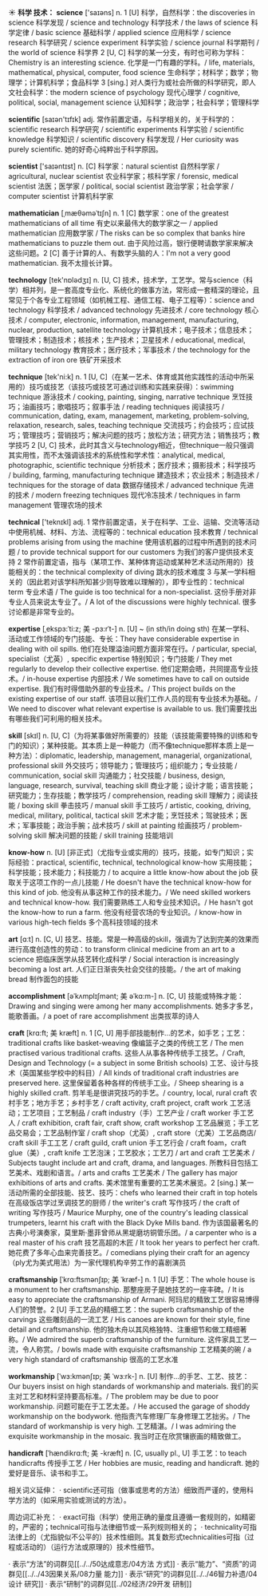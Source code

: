 ☀ <span class="category">**科学 技术：**</span>
<span class="vocabulary">**science**</span> ['saɪəns] 
<span class="definition">n. 1 [U] 科学，自然科学：</span>the discoveries in science 科学发现 / science and technology 科学技术 / the laws of science 科学定律 / basic science 基础科学 / applied science 应用科学 / science research 科学研究 / science experiment 科学实验 / science journal 科学期刊 / the world of science 科学界 <span class="definition">2 [U, C] 科学的某一分支，有时也可称为学科：</span>Chemistry is an interesting science. 化学是一门有趣的学科。/ life, materials, mathematical, physical, computer, food science 生命科学；材料学；数学；物理学；计算机科学；食品科学 <span class="definition">3 [sing.] 对人类行为或社会所做的科学研究，即人文社会科学：</span>the modern science of psychology 现代心理学 / cognitive, political, social, management science 认知科学；政治学；社会科学；管理科学

<span class="vocabulary">**scientific**</span> [saɪən'tɪfɪk] 
<span class="definition">adj. 常作前置定语，与科学相关的，关于科学的：</span>scientific research 科学研究 / scientific experiments 科学实验 / scientific knowledge 科学知识 / scientific discovery 科学发现 / Her curiosity was purely scientific. 她的好奇心纯粹出于科学原因。

<span class="vocabulary">**scientist**</span> ['saɪəntɪst] 
<span class="definition">n. [C] 科学家：</span>natural scientist 自然科学家 / agricultural, nuclear scientist 农业科学家；核科学家 / forensic, medical scientist 法医；医学家 / political, social scientist 政治学家；社会学家 / computer scientist 计算机科学家
           
<span class="vocabulary">**mathematician**</span> [ˌmæθəməˈtɪʃn]
<span class="definition">n. 1 [C] 数学家：</span>one of the greatest mathematicians of all time 有史以来最伟大的数学家之一 / applied mathematician 应用数学家 / The risks can be so complex that banks hire mathematicians to puzzle them out. 由于风险过高，银行便聘请数学家来解决这些问题。<span class="definition">2 [C] 善于计算的人、有数学头脑的人：</span>I'm not a very good mathematician. 我不太擅长计算。

<span class="vocabulary">**technology**</span> [tek'nɒlədӡɪ] 
<span class="definition">n. [U, C] 技术，技术学，工艺学。常与science（科学）相并列，是一套高度专业化、系统化的做事方法，常形成一套精深的理论，且常见于个各专业工程领域（如机械工程、通信工程、电子工程等）：</span>science and technology 科学技术 / advanced technology 先进技术 / core technology 核心技术 / computer, electronic, information, management, manufacturing, nuclear, production, satellite technology 计算机技术；电子技术；信息技术；管理技术；制造技术；核技术；生产技术；卫星技术 / educational, medical, military technology 教育技术；医疗技术；军事技术 / the technology for the extraction of iron ore 铁矿开采技术

<span class="vocabulary">**technique**</span> [tek'ni:k] 
<span class="definition">n. 1 [U, C]（在某一艺术、体育或其他实践性的活动中所采用的）技巧或技艺（该技巧或技艺可通过训练和实践来获得）：</span>swimming technique 游泳技术 / cooking, painting, singing, narrative technique 烹饪技巧；油画技巧；歌唱技巧；叙事手法 / reading techniques 阅读技巧 / communication, dating, exam, management, marketing, problem-solving, relaxation, research, sales, teaching technique 交流技巧；约会技巧；应试技巧；管理技巧；营销技巧；解决问题的技巧；放松方法；研究方法；销售技巧；教学技巧 <span class="definition">2 [U, C] 技术，此时其含义与technology相近，但technique一般只强调其实用性，而不太强调该技术的系统性和学术性：</span>analytical, medical, photographic, scientific technique 分析技术；医疗技术；摄影技术；科学技巧 / building, farming, manufacturing technique 建造技术；农业技术；制造技术 / techniques for the storage of data 数据存储技术 / advanced technique 先进的技术 / modern freezing techniques 现代冷冻技术 / techniques in farm management 管理农场的技术

<span class="vocabulary">**technical**</span> ['teknɪkl] 
<span class="definition">adj. 1 常作前置定语，关于在科学、工业、运输、交流等活动中使用机械、材料、方法、流程等的：</span>technical education 技术教育 / technical problems arising from using the machine 使用该机器的过程中所遇到的技术问题 / to provide technical support for our customers 为我们的客户提供技术支持 <span class="definition">2 常作前置定语，指与（某项工作、某种体育运动或某种艺术活动所用的）技能相关的：</span>the technical complexity of diving 跳水的技术难度 <span class="definition">3 与某一学科相关的（因此若对该学科所知甚少则导致难以理解的），即专业性的：</span>technical term 专业术语 / The guide is too technical for a non-specialist. 这份手册对非专业人员来说太专业了。/ A lot of the discussions were highly technical. 很多讨论都是非常专业的。
           
<span class="vocabulary">**expertise**</span> [ˌekspɜ:ˈti:z; 美 -pɜ:rˈt-]
<span class="definition">n. [U] ~ (in sth/in doing sth) 在某一学科、活动或工作领域的专门技能、专长：</span>They have considerable expertise in dealing with oil spills. 他们在处理溢油问题方面非常在行。/ particular, special, specialist（尤英）, specific expertise 特别知识；专门技能 / They met regularly to develop their collective expertise. 他们定期会晤，共同提高专业技术。/ in-house expertise 内部技术 / We sometimes have to call on outside expertise. 我们有时得借助外部的专业技术。/ This project builds on the existing expertise of our staff. 该项目以我们工作人员的现有专业技术为基础。/ We need to discover what relevant expertise is available to us. 我们需要找出有哪些我们可利用的相关技术。

<span class="vocabulary">**skill**</span> [skɪl] 
<span class="definition">n. [U, C]（为将某事做好所需要的）技能（该技能需要特殊的训练和专门的知识）；某种技能。其本质上是一种能力（而不像technique那样本质上是一种方法）：</span>diplomatic, leadership, management, managerial, organizational, professional skill 外交技巧；领导能力；管理技巧；组织能力；专业技能 / communication, social skill 沟通能力；社交技能 / business, design, language, research, survival, teaching skill 商业才能；设计才能；语言技能；研究能力；生存技能；教学技巧 / comprehension, reading skill 理解力；阅读技能 / boxing skill 拳击技巧 / manual skill 手工技巧 / artistic, cooking, driving, medical, military, political, tactical skill 艺术才能；烹饪技术；驾驶技术；医术；军事技能；政治手腕；战术技巧 / skill at painting 绘画技巧 / problem-solving skill 解决问题的技能 / skill training 技能培训
           
<span class="vocabulary">**know-how**</span>
<span class="definition">n. [U] [非正式]（尤指专业或实用的）技巧，技能，如专门知识；实际经验：</span>practical, scientific, technical, technological know-how 实用技能；科学技能；技术能力；科技能力 / to acquire a little know-how about the job 获取关于这项工作的一点儿技能 / He doesn't have the technical know-how for this kind of job. 他没有从事这种工作的技术能力。/ We need skilled workers and technical know-how. 我们需要熟练工人和专业技术知识。/ He hasn't got the know-how to run a farm. 他没有经营农场的专业知识。/ know-how in various high-tech fields 多个高科技领域的技术

<span class="vocabulary">**art**</span> [ɑːt] 
<span class="definition">n. [C, U] 技艺、技能。常是一种高级的skill，强调为了达到完美的效果而进行高度创造性的劳动：</span>to transform clinical medicine from an art to a science 把临床医学从技艺转化成科学 / Social interaction is increasingly becoming a lost art. 人们正日渐丧失社会交往的技能。/ the art of making bread 制作面包的技能
           
<span class="vocabulary">**accomplishment**</span> [əˈkʌmplɪʃmənt; 美 əˈkɑ:m-]
<span class="definition">n. [C, U] 技能或特殊才能：</span>Drawing and singing were among her many accomplishments. 她多才多艺，能歌善画。/ a poet of rare accomplishment 出类拔萃的诗人
           
<span class="vocabulary">**craft**</span> [krɑ:ft; 美 kræft]
<span class="definition">n. 1 [C, U] 用手部技能制作…的艺术，如手艺；工艺：</span>traditional crafts like basket-weaving 像编篮子之类的传统工艺 / The men practised various traditional crafts. 这些人从事各种传统手工技艺。/ Craft, Design and Technology (= a subject in some British schools) 工艺、设计与技术（英国某些学校中的科目）/ All kinds of traditional craft industries are preserved here. 这里保留着各种各样的传统手工业。/ Sheep shearing is a highly skilled craft. 剪羊毛是很讲究技巧的手艺。/ country, local, rural craft 农村手艺；地方手艺；乡村手艺 / craft activity, craft project, craft work 工艺活动；工艺项目；工艺制品 / craft industry（手）工艺产业 / craft worker 手工艺人 / craft exhibition, craft fair, craft show, craft workshop 工艺品展览；手工艺品交易会；工艺品制作室 / craft shop（尤英）, craft store（尤美）工艺品商店/ craft skill 手工工艺 / craft guild, craft union 手工艺行会 / craft foam，craft glue（美）, craft knife 工艺泡沫；工艺胶水；工艺刀 / art and craft 工艺美术 / Subjects taught include art and craft, drama, and languages. 所教科目包括工艺美术、戏剧和语言。/ arts and crafts 工艺美术 / The gallery has major exhibitions of arts and crafts. 美术馆里有重要的工艺美术展览。<span class="definition">2 [sing.] 某一活动所需的全部技能、技艺、技巧：</span>chefs who learned their craft in top hotels 在高级饭店学过烹调技艺的厨师 / the writer's craft 写作技巧 / the craft of writing 写作技巧 / Maurice Murphy, one of the country's leading classical trumpeters, learnt his craft with the Black Dyke Mills band. 作为该国最著名的古典小号演奏家，莫里斯·墨菲曾师从黑堤磨坊铜管乐团。/ a carpenter who is a real master of his craft 技艺高超的木匠 / It took her years to perfect her craft. 她花费了多年心血来完善技艺。/ comedians plying their craft for an agency（ply尤为美式用法）为一家代理机构辛劳工作的喜剧演员
           
<span class="vocabulary">**craftsmanship**</span> [ˈkrɑ:ftsmənʃɪp; 美 ˈkræf-]
<span class="definition">n. 1 [U] 手艺：</span>The whole house is a monument to her craftsmanship. 那整座房子是她技艺的一座丰碑。/ It is easy to appreciate the craftsmanship of Armani. 阿玛尼的精致工艺很容易博得人们的赞誉。<span class="definition">2 [U] 手工艺品的精细工艺：</span>the superb craftsmanship of the carvings 这些雕刻品的一流工艺 / His canoes are known for their style, fine detail and craftsmanship. 他的独木舟以其风格独特、注重细节和做工精细著称。/ We admired the superb craftsmanship of the furniture. 这件家具工艺一流，令人称赏。/ bowls made with exquisite craftsmanship 工艺精美的碗 / a very high standard of craftsmanship 很高的工艺水准
           
<span class="vocabulary">**workmanship**</span> [ˈwɜ:kmənʃɪp; 美 ˈwɜ:rk-]
<span class="definition">n. [U] 制作…的手艺、工艺、技艺：</span>Our buyers insist on high standards of workmanship and materials. 我们的买主对工艺和材料坚持要高标准。/ The problem may be due to poor workmanship. 问题可能在于工艺太差。/ He accused the garage of shoddy workmanship on the bodywork. 他指责汽车修理厂车身修理工艺拙劣。/ The standard of workmanship is very high. 工艺精湛。/ I was admiring the exquisite workmanship in the mosaic. 我当时正在欣赏镶嵌画的精致做工。
           
<span class="vocabulary">**handicraft**</span> [ˈhændikrɑ:ft; 美 -kræft]
<span class="definition">n. [C, usually pl., U] 手工艺：</span>to teach handicrafts 传授手工艺 / Her hobbies are music, reading and handicraft. 她的爱好是音乐、读书和手工。

相关词义延伸：
· scientific还可指（做事或思考的方法）细致而严谨的，使用科学方法的（如采用实验或测试的方法）。

周边词汇补充：
· exact可指（科学）使用正确的量度且遵循一套规则的，如精密的，严密的；technical可指与法律细节或一系列规则相关的；
· technicality可指法律上的（尤指貌似不公平的）技术性细则。其复数形式technicalities可指（过程或活动的）（运行方法或原理的）技术性细节。

· 表示“方法”的词群见[[../../50达成意志/04方法 方式]]
· 表示“能力”、“资质”的词群见[[../../43因果关系/08力量 能力]]
· 表示“研究”的词群见[[../../46智力补遗/04设计 研究]]
· 表示“研制”的词群见[[../02经济/29开发 研制]]
